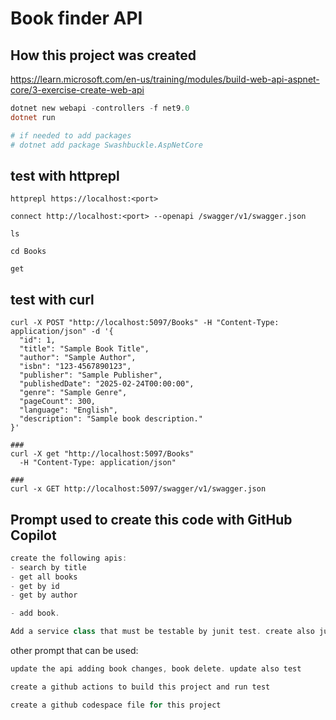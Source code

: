 # Book finder API

## How this project was created
https://learn.microsoft.com/en-us/training/modules/build-web-api-aspnet-core/3-exercise-create-web-api

```powershell
dotnet new webapi -controllers -f net9.0
dotnet run

# if needed to add packages
# dotnet add package Swashbuckle.AspNetCore
```

## test with httprepl

```
httprepl https://localhost:<port>

connect http://localhost:<port> --openapi /swagger/v1/swagger.json

ls

cd Books

get
```

## test with curl
```
curl -X POST "http://localhost:5097/Books" -H "Content-Type: application/json" -d '{
  "id": 1,
  "title": "Sample Book Title",
  "author": "Sample Author",
  "isbn": "123-4567890123",
  "publisher": "Sample Publisher",
  "publishedDate": "2025-02-24T00:00:00",
  "genre": "Sample Genre",
  "pageCount": 300,
  "language": "English",
  "description": "Sample book description."
}'

###
curl -X get "http://localhost:5097/Books" 
  -H "Content-Type: application/json"
  
###
curl -x GET http://localhost:5097/swagger/v1/swagger.json
```

## Prompt used to create this code with GitHub Copilot
```powershell
create the following apis: 
- search by title
- get all books
- get by id
- get by author

- add book.

Add a service class that must be testable by junit test. create also junit test
```

other prompt that can be used:
```powershell
update the api adding book changes, book delete. update also test

create a github actions to build this project and run test

create a github codespace file for this project
```

